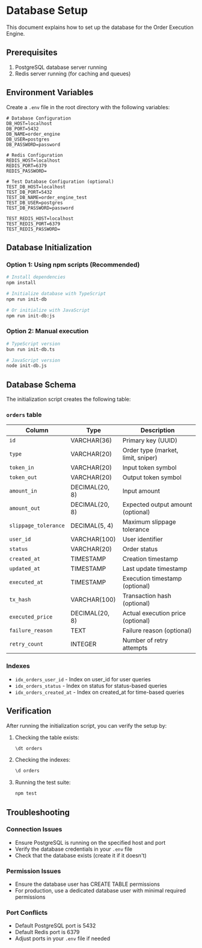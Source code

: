 # Database Setup

This document explains how to set up the database for the Order Execution Engine.

## Prerequisites

1. PostgreSQL database server running
2. Redis server running (for caching and queues)

## Environment Variables

Create a `.env` file in the root directory with the following variables:

```env
# Database Configuration
DB_HOST=localhost
DB_PORT=5432
DB_NAME=order_engine
DB_USER=postgres
DB_PASSWORD=password

# Redis Configuration
REDIS_HOST=localhost
REDIS_PORT=6379
REDIS_PASSWORD=

# Test Database Configuration (optional)
TEST_DB_HOST=localhost
TEST_DB_PORT=5432
TEST_DB_NAME=order_engine_test
TEST_DB_USER=postgres
TEST_DB_PASSWORD=password

TEST_REDIS_HOST=localhost
TEST_REDIS_PORT=6379
TEST_REDIS_PASSWORD=
```

## Database Initialization

### Option 1: Using npm scripts (Recommended)

```bash
# Install dependencies
npm install

# Initialize database with TypeScript
npm run init-db

# Or initialize with JavaScript
npm run init-db:js
```

### Option 2: Manual execution

```bash
# TypeScript version
bun run init-db.ts

# JavaScript version
node init-db.js
```

## Database Schema

The initialization script creates the following table:

### `orders` table

| Column | Type | Description |
|--------|------|-------------|
| `id` | VARCHAR(36) | Primary key (UUID) |
| `type` | VARCHAR(20) | Order type (market, limit, sniper) |
| `token_in` | VARCHAR(20) | Input token symbol |
| `token_out` | VARCHAR(20) | Output token symbol |
| `amount_in` | DECIMAL(20, 8) | Input amount |
| `amount_out` | DECIMAL(20, 8) | Expected output amount (optional) |
| `slippage_tolerance` | DECIMAL(5, 4) | Maximum slippage tolerance |
| `user_id` | VARCHAR(100) | User identifier |
| `status` | VARCHAR(20) | Order status |
| `created_at` | TIMESTAMP | Creation timestamp |
| `updated_at` | TIMESTAMP | Last update timestamp |
| `executed_at` | TIMESTAMP | Execution timestamp (optional) |
| `tx_hash` | VARCHAR(100) | Transaction hash (optional) |
| `executed_price` | DECIMAL(20, 8) | Actual execution price (optional) |
| `failure_reason` | TEXT | Failure reason (optional) |
| `retry_count` | INTEGER | Number of retry attempts |

### Indexes

- `idx_orders_user_id` - Index on user_id for user queries
- `idx_orders_status` - Index on status for status-based queries
- `idx_orders_created_at` - Index on created_at for time-based queries

## Verification

After running the initialization script, you can verify the setup by:

1. Checking the table exists:
   ```sql
   \dt orders
   ```

2. Checking the indexes:
   ```sql
   \d orders
   ```

3. Running the test suite:
   ```bash
   npm test
   ```

## Troubleshooting

### Connection Issues

- Ensure PostgreSQL is running on the specified host and port
- Verify the database credentials in your `.env` file
- Check that the database exists (create it if it doesn't)

### Permission Issues

- Ensure the database user has CREATE TABLE permissions
- For production, use a dedicated database user with minimal required permissions

### Port Conflicts

- Default PostgreSQL port is 5432
- Default Redis port is 6379
- Adjust ports in your `.env` file if needed

